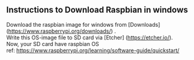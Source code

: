## Instructions to Download Raspbian in windows
Download the raspbian image for windows from [Downloads] (https://www.raspberrypi.org/downloads/) .  
Write this OS-image file to SD card via [Etcher] (https://etcher.io/).   
Now, your SD card have raspbian OS  
ref: https://www.raspberrypi.org/learning/software-guide/quickstart/  
